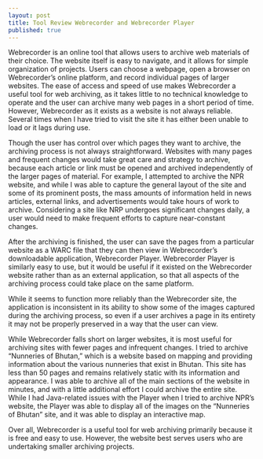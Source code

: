 ```yaml
---
layout: post
title: Tool Review Webrecorder and Webrecorder Player
published: true
---
```

Webrecorder is an online tool that allows users to archive web materials of their choice. The website itself is easy to navigate, and it allows for simple organization of projects. Users can choose a webpage, open a browser on Webrecorder’s online platform, and record individual pages of larger websites. The ease of access and speed of use makes Webrecorder a useful tool for web archiving, as it takes little to no technical knowledge to operate and the user can archive many web pages in a short period of time. However, Webrecorder as it exists as a website is not always reliable. Several times when I have tried to visit the site it has either been unable to load or it lags during use. 

Though the user has control over which pages they want to archive, the archiving process is not always straightforward. Websites with many pages and frequent changes would take great care and strategy to archive, because each article or link must be opened and archived independently of the larger pages of material. For example, I attempted to archive the NPR website, and while I was able to capture the general layout of the site and some of its prominent posts, the mass amounts of information held in news articles, external links, and advertisements would take hours of work to archive. Considering a site like NRP undergoes significant changes daily, a user would need to make frequent efforts to capture near-constant changes. 

After the archiving is finished, the user can save the pages from a particular website as a WARC file that they can then view in Webrecorder’s downloadable application, Webrecorder Player. Webrecorder Player is similarly easy to use, but it would be useful if it existed on the Webrecorder website rather than as an external application, so that all aspects of the archiving process could take place on the same platform.

While it seems to function more reliably than the Webrecorder site, the application is inconsistent in its ability to show some of the images captured during the archiving process, so even if a user archives a page in its entirety it may not be properly preserved in a way that the user can view. 

While Webrecorder falls short on larger websites, it is most useful for archiving sites with fewer pages and infrequent changes. I tried to archive “Nunneries of Bhutan,” which is a website based on mapping and providing information about the various nunneries that exist in Bhutan. This site has less than 50 pages and remains relatively static with its information and appearance. I was able to archive all of the main sections of the website in minutes, and with a little additional effort I could archive the entire site. While I had Java-related issues with the Player when I tried to archive NPR’s website, the Player was able to display all of the images on the “Nunneries of Bhutan” site, and it was able to display an interactive map. 

Over all, Webrecorder is a useful tool for web archiving primarily because it is free and easy to use. However, the website best serves users who are undertaking smaller archiving projects.
